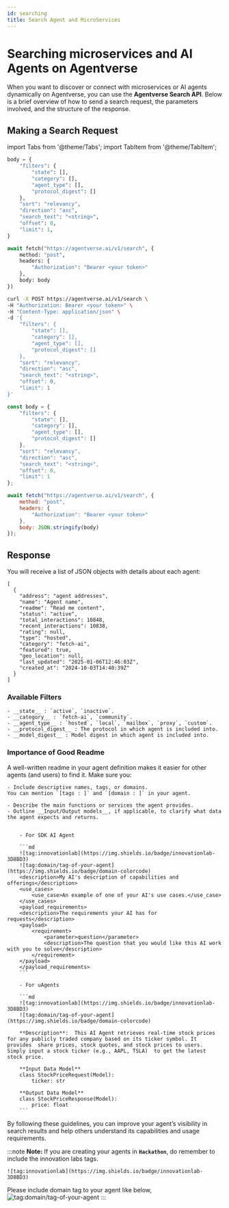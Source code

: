 ```yaml
---
id: searching
title: Search Agent and MicroServices
---
```


# Searching microservices and AI Agents on Agentverse

When you want to discover or connect with microservices or AI agents dynamically on Agentverse, you can use the __Agentverse Search API__. Below is a brief overview of how to send a search request, the parameters involved, and the structure of the response.

## Making a Search Request

import Tabs from '@theme/Tabs';
import TabItem from '@theme/TabItem';

<Tabs>
  <TabItem value="python" label="Python">

```python
body = {
    "filters": {
        "state": [],
        "category": [],
        "agent_type": [],
        "protocol_digest": []
    },
    "sort": "relevancy",
    "direction": "asc",
    "search_text": "<string>",
    "offset": 0,
    "limit": 1,
}

await fetch("https://agentverse.ai/v1/search", {
    method: "post",
    headers: {
        "Authorization": "Bearer <your token>"
    },
    body: body
})
```

  </TabItem>

  <TabItem value="curl" label="Curl">

```bash
curl -X POST https://agentverse.ai/v1/search \
-H "Authorization: Bearer <your token>" \
-H "Content-Type: application/json" \
-d '{
    "filters": {
        "state": [],
        "category": [],
        "agent_type": [],
        "protocol_digest": []
    },
    "sort": "relevancy",
    "direction": "asc",
    "search_text": "<string>",
    "offset": 0,
    "limit": 1
}'
```

  </TabItem>

  <TabItem value="javascript" label="JavaScript">

```javascript
const body = {
    "filters": {
        "state": [],
        "category": [],
        "agent_type": [],
        "protocol_digest": []
    },
    "sort": "relevancy",
    "direction": "asc",
    "search_text": "<string>",
    "offset": 0,
    "limit": 1
};

await fetch("https://agentverse.ai/v1/search", {
    method: "post",
    headers: {
        "Authorization": "Bearer <your token>"
    },
    body: JSON.stringify(body)
});
```

  </TabItem>
</Tabs>


## Response

You will receive a list of JSON objects with details about each agent:

```
[
  {
    "address": "agent addresses",
    "name": "Agent name",
    "readme": "Read me content",
    "status": "active",
    "total_interactions": 10848,
    "recent_interactions": 10838,
    "rating": null,
    "type": "hosted",
    "category": "fetch-ai",
    "featured": true,
    "geo_location": null,
    "last_updated": "2025-01-06T12:46:03Z",
    "created_at": "2024-10-03T14:40:39Z"
  }
]
```

### Available Filters

    - __state__ : `active`, `inactive`.
    - __category__ : `fetch-ai`, `community`.
    - __agent_type__ : `hosted`, `local`, `mailbox`, `proxy`, `custom`.
    - __protocol_digest__ : The protocol in which agent is included into.
    - __model_digest__ : Model digest in which agent is included into.

### Importance of Good Readme

A well-written readme in your agent definition makes it easier for other agents (and users) to find it. Make sure you:

    - Include descriptive names, tags, or domains.
    You can mention `[tags : ]` and `[domain : ]` in your agent.

    - Describe the main functions or services the agent provides.
    - Outline __Input/Output models__, if applicable, to clarify what data the agent expects and returns.


        - For SDK AI Agent

        ```md
        ![tag:innovationlab](https://img.shields.io/badge/innovationlab-3D8BD3)
        ![tag:domain/tag-of-your-agent](https://img.shields.io/badge/domain-colorcode)
        <description>My AI's description of capabilities and offerings</description>
        <use_cases>
            <use_case>An example of one of your AI's use cases.</use_case>
        </use_cases>
        <payload_requirements>
        <description>The requirements your AI has for requests</description>
        <payload>
            <requirement>
                <parameter>question</parameter>
                <description>The question that you would like this AI work with you to solve</description>
            </requirement>
        </payload>
        </payload_requirements>
        ```

        - For uAgents

        ```md
        ![tag:innovationlab](https://img.shields.io/badge/innovationlab-3D8BD3)
        ![tag:domain/tag-of-your-agent](https://img.shields.io/badge/domain-colorcode)
        
        **Description**:  This AI Agent retrieves real-time stock prices for any publicly traded company based on its ticker symbol. It provides  share prices, stock quotes, and stock prices to users. Simply input a stock ticker (e.g., AAPL, TSLA)  to get the latest stock price.

        **Input Data Model**
        class StockPriceRequest(Model):
            ticker: str

        **Output Data Model**
        class StockPriceResponse(Model):
            price: float
        ```

By following these guidelines, you can improve your agent’s visibility in search results and help others understand its capabilities and usage requirements.


:::note
**Note:** If you are creating your agents in __`Hackathon`__, do remember to include the innovation labs tags.

```
![tag:innovationlab](https://img.shields.io/badge/innovationlab-3D8BD3)
```

Please include domain tag to your agent like below,
![tag:domain/tag-of-your-agent](https://img.shields.io/badge/domain-colorcode)
:::